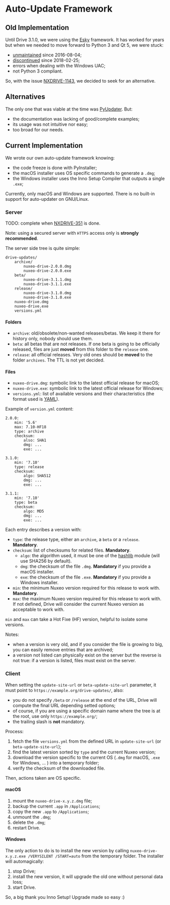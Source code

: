 # Auto-Update Framework

## Old Implementation

Until Drive 3.1.0, we were using the [Esky](https://pypi.org/project/esky/) framework. It has worked for years but when we needed to move forward to Python 3 and Qt 5, we were stuck:
- [unmaintained](https://github.com/cloudmatrix/esky/commit/d0a107f6d672fd49a2aafe9581bbcdb73fbf9c6b) since 2016-08-04;
- [discontinued](https://github.com/cloudmatrix/esky/commit/6fde3201f0335064931a6c7f7847fc5ad39001b4) since 2018-02-25;
- errors when dealing with the Windows UAC;
- not Python 3 compliant.

So, with the issue [NXDRIVE-1143](https://jira.nuxeo.com/browse/NXDRIVE-1143), we decided to seek for an alternative.

## Alternatives

The only one that was viable at the time was [PyUpdater](http://www.pyupdater.org/). But:
- the documentation was lacking of good/complete examples;
- its usage was not intuitive nor easy;
- too broad for our needs.

## Current Implementation

We wrote our own auto-update framework knowing:
- the code freeze is done with PyInstaller;
- the macOS installer uses OS specific commands to generate a `.dmg`;
- the Windows installer uses the Inno Setup Compiler that outputs a single `.exe`;

Currently, only macOS and Windows are supported.
There is no built-in support for auto-updater on GNU/Linux.

### Server

TODO: complete when [NXDRIVE-351](https://jira.nuxeo.com/browse/NXDRIVE-351) is done.

Note: using a secured server with `HTTPS` access only is **strongly recommended**.

The server side tree is quite simple:

    drive-updates/
        archive/
            nuxeo-drive-2.0.0.dmg
            nuxeo-drive-2.0.0.exe
        beta/
            nuxeo-drive-3.1.1.dmg
            nuxeo-drive-3.1.1.exe
        release/
            nuxeo-drive-3.1.0.dmg
            nuxeo-drive-3.1.0.exe
        nuxeo-drive.dmg
        nuxeo-drive.exe
        versions.yml

#### Folders

- `archive`: old/obsolete/non-wanted releases/betas. We keep it there for history only, nobody should use them.
- `beta`: all betas that are not releases. If one beta is going to be officially released, files are just **moved** from this folder to the `release` one.
- `release`: all official releases. Very old ones should be **moved** to the folder `archives`. The TTL is not yet decided.

#### Files

- `nuxeo-drive.dmg`: symbolic link to the latest official release for macOS;
- `nuxeo-drive.exe`: symbolic link to the latest official release for Windows;
- `versions.yml`: list of available versions and their characteristics (the format used is [YAML](http://yaml.org/)).

Example of `version.yml` content:

    2.0.0:
        min: '5.6'
        max: 7.10-HF18
        type: archive
        checksum:
            also: SHA1
            dmg: ...
            exe: ...

    3.1.0:
        min: '7.10'
        type: release
        checksum:
            algo: SHA512
            dmg: ...
            exe: ...

    3.1.1:
        min: '7.10'
        type: beta
        checksum:
            algo: MD5
            dmg: ...
            exe: ...

Each entry describes a version with:
- `type`: the release type, either an `archive`, a `beta` or a `release`. **Mandatory**.
- `checksum`: list of checksums for related files. **Mandatory**.
    - `algo`: the algorithm used, it must be one of the [hashlib](https://docs.python.org/2/library/hashlib.html) module (will use SHA256 by default).
    - `dmg`: the checksum of the file `.dmg`. **Mandatory** if you provide a macOS installer.
    - `exe`: the checksum of the file `.exe`. **Mandatory** if you provide a Windows installer.
- `min`: the minimum Nuxeo version required for this release to work with. **Mandatory**.
- `max`: the maximum Nuxeo version required for this release to work with. If not defined, Drive will consider the current Nuxeo version as acceptable to work with.

`min` and `max` can take a Hot Fixe (HF) version, helpful to isolate some versions.

Notes:
- when a version is very old, and if you consider the file is growing to big, you can easily remove entries that are archived;
- a version not listed can physically exist on the server but the reverse is not true: if a version is listed, files must exist on the server.

### Client

When setting the `update-site-url` or `beta-update-site-url` parameter, it must point to `https://example.org/drive-updates/`, also:
- you do not specify `/beta` or `/release` at the end of the URL, Drive will compute the final URL depending setted options;
- of course, if you are using a specific domain name where the tree is at the root, use only `https://example.org/`;
- the trailing slash is **not** mandatory.

Process:
1. fetch the file `versions.yml` from the defined URL in `update-site-url` (or `beta-update-site-url`);
2. find the latest version sorted by `type` and the current Nuxeo version;
3. download the version specific to the current OS (`.dmg` for macOS, `.exe` for Windows, ... ) into a temporary folder;
4. verify the checksum of the downloaded file.

Then, actions taken are OS specific.

#### macOS

1. mount the `nuxeo-drive-x.y.z.dmg` file;
2. backup the current `.app` in `/Applications`;
3. copy the new `.app` to `/Applications`;
5. unmount the `.dmg`;
6. delete the `.dmg`;
4. restart Drive.

#### Windows

The only action to do is to install the new version by calling `nuxeo-drive-x.y.z.exe /VERYSILENT /START=auto` from the temporary folder.
The installer will automagically:

1. stop Drive;
2. install the new version, it will upgrade the old one without personal data loss;
3. start Drive.

So, a big thank you Inno Setup! Upgrade made so easy :)
